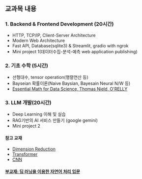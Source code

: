 ## 교과목 내용
### 1. Backend & Frontend Development (20시간)
- HTTP, TCP/IP, Client-Server Architecture
- Modern Web Architecture
- Fast API, Database(sqlite3) & Streamlit, gradio with ngrok
- Mini project 1(데이터수집-분석-예측 web application publishing)
### 2. 기초 수학 (5시간)
- 선형대수, tensor operation(행렬연산 등)
- Bayseian 확률이론(Naive Baysian, Bayesain Neural N/W 등)
- [Essential Math for Data Science, Thomas Nield, O'RELLY](http://103.203.175.90:81/fdScript/RootOfEBooks/E%20Book%20collection%20-%202024%20-%20F/CSE%20%20IT%20AIDS%20ML/Essential_Math_for_Data_Science_Take_Control_of_Your_Data_with_Fundamental.pdf)
### 3. LLM 개발(20시간)
- Deep Learning 이해 및 실습
- RAG기반의 AI 서비스 만들기 (google gemini)
- Mini project 2
#### 참고 교재
- [Dimension Reduction](https://dimensionality-reduction-293e465c2a3443e8941b016d.vercel.app/)
- [Transformer](https://poloclub.github.io/transformer-explainer/)
- [CNN](https://poloclub.github.io/cnn-explainer/)

#### [부교재: 딥 러닝을 이용한 자연어 처리 입문](https://wikidocs.net/book/2155)
